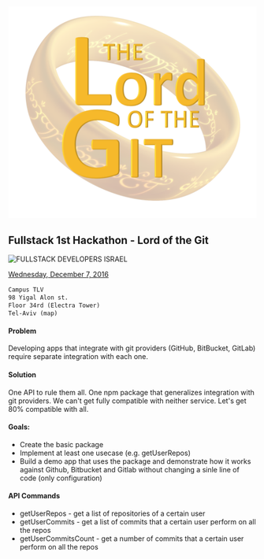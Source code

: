 ![Lord Of The Git](logo/LordOfTheGit.png)

## Fullstack 1st Hackathon - Lord of the Git
![FULLSTACK DEVELOPERS ISRAEL](https://a248.e.akamai.net/secure.meetupstatic.com/photos/event/1/3/4/e/global_448264942.jpeg)

[Wednesday, December 7, 2016](https://www.meetup.com/full-stack-developer-il/events/230141038/)
```
Campus TLV
98 Yigal Alon st.
Floor 34rd (Electra Tower)
Tel-Aviv (map)
```

#### Problem
Developing apps that integrate with git providers (GitHub, BitBucket, GitLab) require separate integration with each one. 

#### Solution
One API to rule them all.
One npm package that generalizes integration with git providers. We can't get fully compatible with neither service. Let's get 80% compatible with all.
 
#### Goals:
- Create the basic package
- Implement at least one usecase (e.g. getUserRepos)
- Build a demo app that uses the package and demonstrate how it works against Github, Bitbucket and Gitlab without changing a sinle line of code (only configuration)

#### API Commands
- getUserRepos - get a list of repositories of a certain user
- getUserCommits - get a list of commits that a certain user perform on all the repos
- getUserCommitsCount - get a number of commits that a certain user perform on all the repos
 

